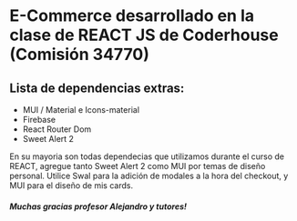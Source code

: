 # E-Commerce desarrollado en la clase de REACT JS de Coderhouse (Comisión 34770)

## Lista de dependencias extras:

- MUI / Material e Icons-material
- Firebase
- React Router Dom
- Sweet Alert 2

 En su mayoria son todas dependecias que utilizamos durante el curso de REACT, agregue tanto Sweet Alert 2 como MUI por temas de diseño personal. Utilice Swal para la adición de modales a la hora del checkout, y MUI para el diseño de mis cards.


##### Muchas gracias profesor Alejandro y tutores!